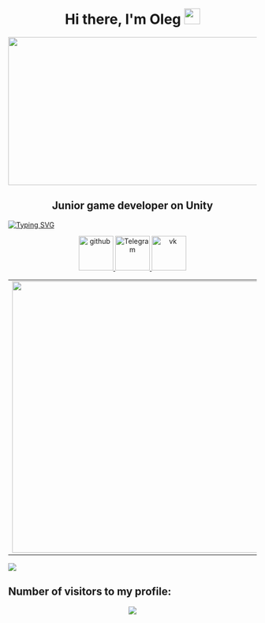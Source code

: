 <h1 align="center">Hi there, I'm Oleg
<img src="https://github.com/blackcater/blackcater/raw/main/images/Hi.gif" height="32"/></h1>

<div align="center">
  <img src="https://media.giphy.com/media/zOvBKUUEERdNm/giphy.gif" width="600" height="300"/>
</div>

<h2 align="center">Junior game developer on Unity</h2>

<a href="https://git.io/typing-svg"><img src="https://readme-typing-svg.herokuapp.com?font=Fira+Code&size=25&pause=1000&color=6AF700&center=true&vCenter=true&width=800&lines=I+will+be+glad+to+any+proposals+for+cooperation" alt="Typing SVG" /></a>

<div id="badges" align="center">
  <a href="https://github.com/OKhudyakoff">
    <img src="https://cdn.icon-icons.com/icons2/1996/PNG/512/code_development_github_open_source_programming_source_icon_123274.png" width="70" height="70" alt="github"/>
  </a>
  <a href="https://t.me/koksfoxx/">
    <img src="https://cdn.icon-icons.com/icons2/555/PNG/512/telegram_icon-icons.com_53603.png" width="70" height="70"  alt="Telegram"/>
  </a>
  <a href="https://vk.com/koksfox">
    <img src="https://cdn.icon-icons.com/icons2/870/PNG/512/square_vk_icon-icons.com_68020.png" width="70" height="70"  alt="vk"/>
  </a>
</div> 

<p align="center">
  <table>
  <tr>
      <td><img width="550px" align="left" src="https://github-readme-stats.vercel.app/api?username=OKhudyakoff&hide_border=true&count_private=false&layout=compact&hide_title=true&show_icons=true&theme=material-palenight"/></td>
      <td><img width="550px" src="https://github-readme-stats.vercel.app/api/top-langs/?username=OKhudyakoff&hide=html&layout=compact&hide_border=true&hide_title=true&theme=material-palenight" /></td>
  </tr>   
</table>
</p>

![](https://komarev.com/ghpvc/?username=your-github-OKhudyakoff&style=for-the-badge)

## Number of visitors to my profile:
<p align="center">
  <img src="https://count.kjchmc.cn/get/@:OKhudyakoff?theme=gelbooru" />
</p>

